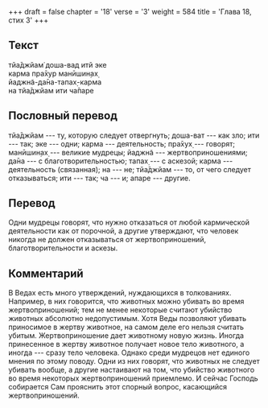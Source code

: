 +++
draft = false
chapter = '18'
verse = '3'
weight = 584
title = 'Глава 18, стих 3'
+++
## Текст

тйа̄джйам̇ доша-вад итй эке  
карма пра̄хур манӣшин̣ах̣  
йаджн̃а-да̄на-тапах̣-карма  
на тйа̄джйам ити ча̄паре

## Пословный перевод

тйа̄джйам --- ту, которую следует отвергнуть; доша-ват --- как зло; ити
--- так; эке --- одни; карма --- деятельность; пра̄хух̣ --- говорят;
манӣшин̣ах̣ --- великие мудрецы; йаджн̃а --- жертвоприношениями; да̄на --- с
благотворительностью; тапах̣ --- с аскезой; карма --- деятельность
(связанная); на --- не; тйа̄джйам --- то, от чего следует отказываться;
ити --- так; ча --- и; апаре --- другие.

## Перевод

Одни мудрецы говорят, что нужно отказаться от любой кармической
деятельности как от порочной, а другие утверждают, что человек никогда
не должен отказываться от жертвоприношений, благотворительности и
аскезы.

## Комментарий

В Ведах есть много утверждений, нуждающихся в толкованиях. Например, в
них говорится, что животных можно убивать во время жертвоприношений; тем
не менее некоторые считают убийство животных абсолютно недопустимым.
Хотя Веды позволяют убивать приносимое в жертву животное, на самом деле
его нельзя считать убитым. Жертвоприношение дает животному новую жизнь.
Иногда принесенное в жертву животное получает новое тело животного, а
иногда --- сразу тело человека. Однако среди мудрецов нет единого мнения
по этому поводу. Одни из них говорят, что животных не следует убивать
вообще, а другие настаивают на том, что убийство животного во время
некоторых жертвоприношений приемлемо. И сейчас Господь собирается Сам
прояснить этот спорный вопрос, касающийся жертвоприношений.
